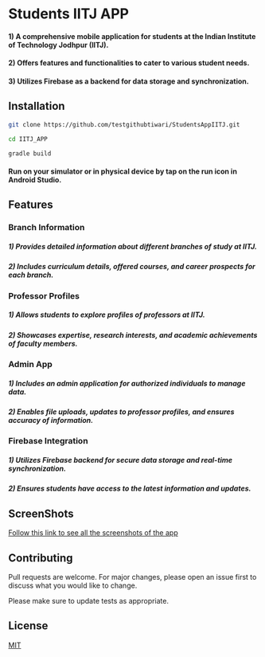 # Students IITJ APP
#### 1) A comprehensive mobile application for students at the Indian Institute of Technology Jodhpur (IITJ).
#### 2) Offers features and functionalities to cater to various student needs.
#### 3) Utilizes Firebase as a backend for data storage and synchronization.

## Installation

```bash
git clone https://github.com/testgithubtiwari/StudentsAppIITJ.git
```

```bash
cd IITJ_APP
```

```bash
gradle build
```
####  Run on your simulator or in physical device by tap on the run icon in Android Studio.


## Features
### Branch Information

##### 1) Provides detailed information about different branches of study at IITJ.
##### 2) Includes curriculum details, offered courses, and career prospects for each branch.

### Professor Profiles
##### 1) Allows students to explore profiles of professors at IITJ.
##### 2) Showcases expertise, research interests, and academic achievements of faculty members.

### Admin App
##### 1) Includes an admin application for authorized individuals to manage data.
##### 2) Enables file uploads, updates to professor profiles, and ensures accuracy of information.

### Firebase Integration
##### 1) Utilizes Firebase backend for secure data storage and real-time synchronization.
##### 2) Ensures students have access to the latest information and updates.

## ScreenShots
[Follow this link to see all the screenshots of the app](https://drive.google.com/drive/folders/1m4EpUdPeFTpVWhM1Ap08SDpH3yPmYU-p?usp=sharing)


## Contributing

Pull requests are welcome. For major changes, please open an issue first
to discuss what you would like to change.

Please make sure to update tests as appropriate.

## License

[MIT](https://choosealicense.com/licenses/mit/)